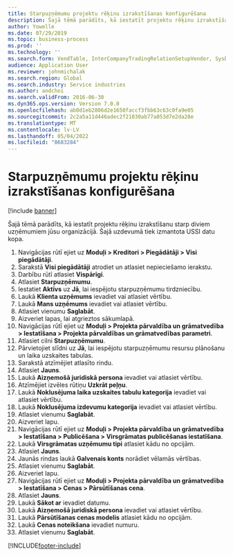 ```yaml
---
title: Starpuzņēmumu projektu rēķinu izrakstīšanas konfigurēšana
description: Šajā tēmā parādīts, kā iestatīt projektu rēķinu izrakstīšanu starp diviem uzņēmumiem jūsu organizācijā.
author: Yowelle
ms.date: 07/29/2019
ms.topic: business-process
ms.prod: ''
ms.technology: ''
ms.search.form: VendTable, InterCompanyTradingRelationSetupVendor, SysDataAreaSelectLookup, ProjParameters, ProjPosting, ProjTransferPrice
audience: Application User
ms.reviewer: johnmichalak
ms.search.region: Global
ms.search.industry: Service industries
ms.author: andchoi
ms.search.validFrom: 2016-06-30
ms.dyn365.ops.version: Version 7.0.0
ms.openlocfilehash: ab0d1eb2806d2e1650faccf3fbb63c63c0fa9e05
ms.sourcegitcommit: 2c2a5a11d446adec2f21030ab77a053d7e2da28e
ms.translationtype: MT
ms.contentlocale: lv-LV
ms.lasthandoff: 05/04/2022
ms.locfileid: "8683284"
---
```

# <a name="configure-intercompany-project-invoicing"></a>Starpuzņēmumu projektu rēķinu izrakstīšanas konfigurēšana

[!include [banner](../../includes/banner.md)]

Šajā tēmā parādīts, kā iestatīt projektu rēķinu izrakstīšanu starp diviem uzņēmumiem jūsu organizācijā. Šajā uzdevumā tiek izmantota USSI datu kopa.

1. Navigācijas rūtī ejiet uz **Moduļi > Kreditori > Piegādātāji > Visi piegādātāji**.
2. Sarakstā **Visi piegādātāji** atrodiet un atlasiet nepieciešamo ierakstu.
3. Darbību rūtī atlasiet **Vispārīgi**.
4. Atlasiet **Starpuzņēmumu**.
5. Iestatiet **Aktīvs** uz **Jā**, lai iespējotu starpuzņēmumu tirdzniecību.
6. Laukā **Klienta uzņēmums** ievadiet vai atlasiet vērtību.
7. Laukā **Mans uzņēmums** ievadiet vai atlasiet vērtību.
8. Atlasiet vienumu **Saglabāt**.
9. Aizveriet lapas, lai atgrieztos sākumlapā.
10. Navigācijas rūtī ejiet uz **Moduļi > Projekta pārvaldība un grāmatvedība > Iestatīšana > Projekta pārvaldības un grāmatvedības parametri**.
11. Atlasiet cilni **Starpuzņēmumu**.
12. Pārvietojiet slīdni uz **Jā**, lai iespējotu starpuzņēmumu resursu plānošanu un laika uzskaites tabulas.
13. Sarakstā atzīmējiet atlasīto rindu.
14. Atlasiet **Jauns**.
15. Laukā **Aizņemošā juridiskā persona** ievadiet vai atlasiet vērtību.
16. Atzīmējiet izvēles rūtiņu **Uzkrāt peļņu**.
17. Laukā **Noklusējuma laika uzskaites tabulu kategorija** ievadiet vai atlasiet vērtību.
18. Laukā **Noklusējuma izdevumu kategorija** ievadiet vai atlasiet vērtību.
19. Atlasiet vienumu **Saglabāt**.
20. Aizveriet lapu.
21. Navigācijas rūtī ejiet uz **Moduļi > Projekta pārvaldība un grāmatvedība > Iestatīšana > Publicēšana > Virsgrāmatas publicēšanas iestatīšana**.
22. Laukā **Virsgrāmatas uzņēmumu tipi** atlasiet kādu no opcijām.
23. Atlasiet **Jauns**.
24. Jaunās rindas laukā **Galvenais konts** norādiet vēlamās vērtības.
25. Atlasiet vienumu **Saglabāt**.
26. Aizveriet lapu.
27. Navigācijas rūtī ejiet uz **Moduļi > Projekta pārvaldība un grāmatvedība > Iestatīšana > Cenas > Pārsūtīšanas cena**.
28. Atlasiet **Jauns**.
29. Laukā **Sākot ar** ievadiet datumu.
30. Laukā **Aizņemošā juridiskā persona** ievadiet vai atlasiet vērtību.
31. Laukā **Pārsūtīšanas cenas modelis** atlasiet kādu no opcijām.
32. Laukā **Cenas noteikšana** ievadiet numuru.
33. Atlasiet vienumu **Saglabāt**.



[!INCLUDE[footer-include](../../includes/footer-banner.md)]
